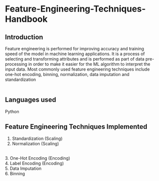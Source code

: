 # Feature-Engineering-Techniques-Handbook
## Introduction
Feature engineering is performed for improving accuracy and training speed of the model in machine learning applications. It is a process of selecting and transforming attributes and is performed as part of data pre-processing in order to make it easier for the ML algorithm to interpret the input data. Most commonly used feature engineering techniques include one-hot encoding, binning, normalization, data imputation and standardization
<br />
<br />
## Languages used
Python
<br />
## Feature Engineering Techniques Implemented
1. Standardization (Scaling)
2. Normalization (Scaling)
<br />
3. One-Hot Encoding (Encoding)
<br />
4. Label Encoding (Encoding)
<br />
5. Data Imputation
<br />
6. Binning
